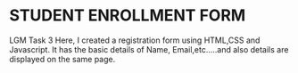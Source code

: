 # STUDENT ENROLLMENT FORM
LGM Task 3
Here, I created a registration form using HTML,CSS and Javascript.
It has the basic details of Name, Email,etc.....and also details are displayed on the same page.
